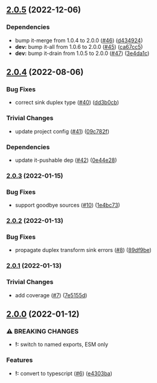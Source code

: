 ## [2.0.5](https://github.com/alanshaw/it-pipe/compare/v2.0.4...v2.0.5) (2022-12-06)


### Dependencies

* bump it-merge from 1.0.4 to 2.0.0 ([#46](https://github.com/alanshaw/it-pipe/issues/46)) ([d434924](https://github.com/alanshaw/it-pipe/commit/d43492400cf7883c977ab860cce212663578a586))
* **dev:** bump it-all from 1.0.6 to 2.0.0 ([#45](https://github.com/alanshaw/it-pipe/issues/45)) ([ca67cc5](https://github.com/alanshaw/it-pipe/commit/ca67cc56431deda1be33d50798bbb214a185cbd5))
* **dev:** bump it-drain from 1.0.5 to 2.0.0 ([#47](https://github.com/alanshaw/it-pipe/issues/47)) ([3e4da1c](https://github.com/alanshaw/it-pipe/commit/3e4da1cbe8849f32a1f198a71ccf67a6ac227a0a))

## [2.0.4](https://github.com/alanshaw/it-pipe/compare/v2.0.3...v2.0.4) (2022-08-06)


### Bug Fixes

* correct sink duplex type ([#40](https://github.com/alanshaw/it-pipe/issues/40)) ([dd3b0cb](https://github.com/alanshaw/it-pipe/commit/dd3b0cb491e62f0bdc91933bf8a1cdcbaa26b9b1))


### Trivial Changes

* update project config ([#41](https://github.com/alanshaw/it-pipe/issues/41)) ([09c782f](https://github.com/alanshaw/it-pipe/commit/09c782f51ccc745330e57a0765c88f7c85f6c3ae))


### Dependencies

* update it-pushable dep ([#42](https://github.com/alanshaw/it-pipe/issues/42)) ([0e44e28](https://github.com/alanshaw/it-pipe/commit/0e44e2827367c0c9585e1f7beb4316679d1eff40))

### [2.0.3](https://github.com/alanshaw/it-pipe/compare/v2.0.2...v2.0.3) (2022-01-15)


### Bug Fixes

* support goodbye sources ([#10](https://github.com/alanshaw/it-pipe/issues/10)) ([1e4bc73](https://github.com/alanshaw/it-pipe/commit/1e4bc73e719d913b2c5046fcef923c0208a8e80c))

### [2.0.2](https://github.com/alanshaw/it-pipe/compare/v2.0.1...v2.0.2) (2022-01-13)


### Bug Fixes

* propagate duplex transform sink errors ([#8](https://github.com/alanshaw/it-pipe/issues/8)) ([89df9be](https://github.com/alanshaw/it-pipe/commit/89df9be10965d445c49d5b9ba35a9cb61edd71bf))

### [2.0.1](https://github.com/alanshaw/it-pipe/compare/v2.0.0...v2.0.1) (2022-01-13)


### Trivial Changes

* add coverage ([#7](https://github.com/alanshaw/it-pipe/issues/7)) ([7e5155d](https://github.com/alanshaw/it-pipe/commit/7e5155d00bf9b1afcf18bac3b960ed185f386860))

## [2.0.0](https://github.com/alanshaw/it-pipe/compare/v1.1.0...v2.0.0) (2022-01-12)


### ⚠ BREAKING CHANGES

* **!:** switch to named exports, ESM only

### Features

* **!:** convert to typescript ([#6](https://github.com/alanshaw/it-pipe/issues/6)) ([e4303ba](https://github.com/alanshaw/it-pipe/commit/e4303ba4c88edc38642290de7197a062983de328))

